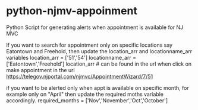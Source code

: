 # python-njmv-appoinment
Python Script for generating alerts when appointment is available for NJ MVC



If you want to search for appointment only on specific locations say Eatontown and Freehold, then update the location_arr and locationname_arr variables location_arr = ['51','54'] locationname_arr = ['Eatontown','Freehold']
location_arr # can be found in the url when click on make appointment in the url
https://telegov.njportal.com/njmvc/AppointmentWizard/7/51

if you want to be alerted only when appt is available on specific month, for example only on "April" then update the required moths variable accordingly. required_months = ['Nov','November','Oct','October']

